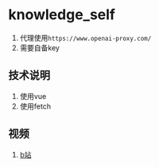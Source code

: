 # knowledge_self
1. 代理使用`https://www.openai-proxy.com/`
2. 需要自备key

## 技术说明
1. 使用vue
2. 使用fetch

## 视频
1. [b站](https://www.bilibili.com/video/BV1kx421m72v/)

